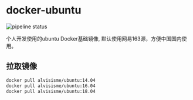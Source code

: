 # docker-ubuntu

![pipeline status](https://gitlab.alvisisme.com/Alvis/docker-ubuntu/badges/master/pipeline.svg)

个人开发使用的ubuntu Docker基础镜像, 默认使用网易163源，方便中国国内使用。

## 拉取镜像

```bash
docker pull alvisisme/ubuntu:14.04
docker pull alvisisme/ubuntu:16.04
docker pull alvisisme/ubuntu:18.04
```
